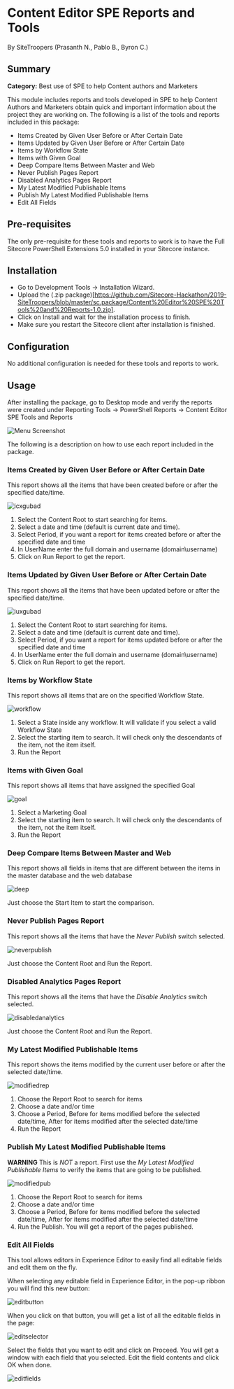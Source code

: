 # Content Editor SPE Reports and Tools

By SiteTroopers (Prasanth N., Pablo B., Byron C.)

## Summary

**Category:** Best use of SPE to help Content authors and Marketers

This module includes reports and tools developed in SPE to help Content Authors and Marketers obtain quick and important information about the project they are working on. The following is a list of the tools and reports included in this package:

- Items Created by Given User Before or After Certain Date
- Items Updated by Given User Before or After Certain Date
- Items by Workflow State
- Items with Given Goal
- Deep Compare Items Between Master and Web
- Never Publish Pages Report
- Disabled Analytics Pages Report
- My Latest Modified Publishable Items
- Publish My Latest Modified Publishable Items
- Edit All Fields

## Pre-requisites

The only pre-requisite for these tools and reports to work is to have the Full Sitecore PowerShell Extensions 5.0 installed in your Sitecore instance.

## Installation

- Go to Development Tools -> Installation Wizard.
- Upload the (.zip package)[https://github.com/Sitecore-Hackathon/2019-SiteTroopers/blob/master/sc.package/Content%20Editor%20SPE%20Tools%20and%20Reports-1.0.zip].
- Click on Install and wait for the installation process to finish.
- Make sure you restart the Sitecore client after installation is finished.

## Configuration

No additional configuration is needed for these tools and reports to work.

## Usage

After installing the package, go to Desktop mode and verify the reports were created under Reporting Tools -> PowerShell Reports -> Content Editor SPE Tools and Reports

![Menu Screenshot](images/main-menu.jpg?raw=true "Main Menu")

The following is a description on how to use each report included in the package.

### Items Created by Given User Before or After Certain Date

This report shows all the items that have been created before or after the specified date/time.

![icxgubad](images/items-created-by-given-user-before-or-after-certain-date.jpg "icxgubad")

1. Select the Content Root to start searching for items. 
2. Select a date and time (default is current date and time).
3. Select Period, if you want a report for items created before or after the specified date and time
4. In UserName enter the full domain and username (domain\username)
5. Click on Run Report to get the report.

### Items Updated by Given User Before or After Certain Date

This report shows all the items that have been updated before or after the specified date/time.

![iuxgubad](images/items-updated-by-given-user-before-or-after-certain-date.jpg "iuxgubad")

1. Select the Content Root to start searching for items. 
2. Select a date and time (default is current date and time).
3. Select Period, if you want a report for items updated before or after the specified date and time
4. In UserName enter the full domain and username (domain\username)
5. Click on Run Report to get the report.

### Items by Workflow State

This report shows all items that are on the specified Workflow State.

![workflow](images/items-by-workflow-state.jpg "workflow")

1. Select a State inside any workflow. It will validate if you select a valid Workflow State
2. Select the starting item to search. It will check only the descendants of the item, not the item itself.
3. Run the Report

### Items with Given Goal

This report shows all items that have assigned the specified Goal

![goal](images/items-with-given-goal.jpg "goal")

1. Select a Marketing Goal
2. Select the starting item to search. It will check only the descendants of the item, not the item itself.
3. Run the Report

### Deep Compare Items Between Master and Web

This report shows all fields in items that are different between the items in the master database and the web database

![deep](images/deep-compare-items-between-master-and-web.jpg "deep")

Just choose the Start Item to start the comparison.

### Never Publish Pages Report

This report shows all the items that have the *Never Publish* switch selected.

![neverpublish](images/never-publish-pages-report.jpg "neverpublish")

Just choose the Content Root and Run the Report.

### Disabled Analytics Pages Report

This report shows all the items that have the *Disable Analytics* switch selected.

![disabledanalytics](images/disabled-analytics-pages-report.jpg "disabledanalytics")

Just choose the Content Root and Run the Report.

### My Latest Modified Publishable Items

This report shows the items modified by the current user before or after the selected date/time.

![modifiedrep](images/my-latest-modified-publishable-items.jpg "modifiedrep")

1. Choose the Report Root to search for items
2. Choose a date and/or time
3. Choose a Period, Before for items modified before the selected date/time, After for items modified after the selected date/time
4. Run the Report

### Publish My Latest Modified Publishable Items

**WARNING** This is *NOT* a report. First use the *My Latest Modified Publishable Items* to verify the items that are going to be published.

![modifiedpub](images/publish-my-latest-modified-publishable-items.jpg "modifiedpub")

1. Choose the Report Root to search for items
2. Choose a date and/or time
3. Choose a Period, Before for items modified before the selected date/time, After for items modified after the selected date/time
4. Run the Publish. You will get a report of the pages published.

### Edit All Fields

This tool allows editors in Experience Editor to easily find all editable fields and edit them on the fly.

When selecting any editable field in Experience Editor, in the pop-up ribbon you will find this new button:

![editbutton](images/edit-all-fields-button.jpg "editbutton")

When you click on that button, you will get a list of all the editable fields in the page:

![editselector](images/edit-all-fields-selector.jpg "editselector")

Select the fields that you want to edit and click on Proceed. You will get a window with each field that you selected. Edit the field contents and click OK when done.

![editfields](images/edit-all-fields.jpg "editfields")
